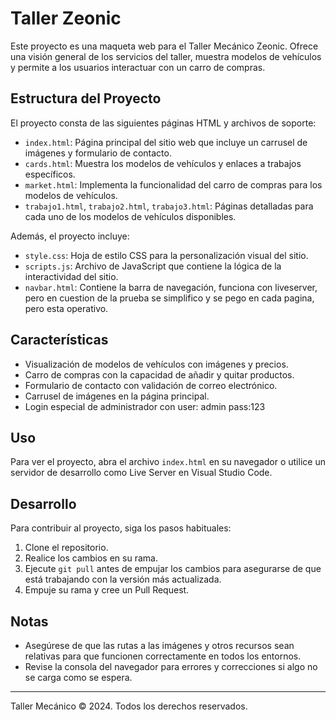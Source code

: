 # Taller Zeonic

Este proyecto es una maqueta web para el Taller Mecánico Zeonic. Ofrece una visión general de los servicios del taller, muestra modelos de vehículos y permite a los usuarios interactuar con un carro de compras.

## Estructura del Proyecto

El proyecto consta de las siguientes páginas HTML y archivos de soporte:

- `index.html`: Página principal del sitio web que incluye un carrusel de imágenes y formulario de contacto.
- `cards.html`: Muestra los modelos de vehículos y enlaces a trabajos específicos.
- `market.html`: Implementa la funcionalidad del carro de compras para los modelos de vehículos.
- `trabajo1.html`, `trabajo2.html`, `trabajo3.html`: Páginas detalladas para cada uno de los modelos de vehículos disponibles.

Además, el proyecto incluye:

- `style.css`: Hoja de estilo CSS para la personalización visual del sitio.
- `scripts.js`: Archivo de JavaScript que contiene la lógica de la interactividad del sitio.
- `navbar.html`: Contiene la barra de navegación, funciona con liveserver, pero en cuestion de la prueba se simplifico y se pego en cada pagina, pero esta operativo.

## Características

- Visualización de modelos de vehículos con imágenes y precios.
- Carro de compras con la capacidad de añadir y quitar productos.
- Formulario de contacto con validación de correo electrónico.
- Carrusel de imágenes en la página principal.
- Login especial de administrador con user: admin pass:123

## Uso

Para ver el proyecto, abra el archivo `index.html` en su navegador o utilice un servidor de desarrollo como Live Server en Visual Studio Code.

## Desarrollo

Para contribuir al proyecto, siga los pasos habituales:

1. Clone el repositorio.
2. Realice los cambios en su rama.
3. Ejecute `git pull` antes de empujar los cambios para asegurarse de que está trabajando con la versión más actualizada.
4. Empuje su rama y cree un Pull Request.

## Notas

- Asegúrese de que las rutas a las imágenes y otros recursos sean relativas para que funcionen correctamente en todos los entornos.
- Revise la consola del navegador para errores y correcciones si algo no se carga como se espera.

---

Taller Mecánico © 2024. Todos los derechos reservados.
